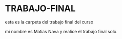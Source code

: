 # TRABAJO-FINAL
esta es la carpeta del trabajo final del curso

mi nombre es Matias Nava y realice el trabajo final solo.
